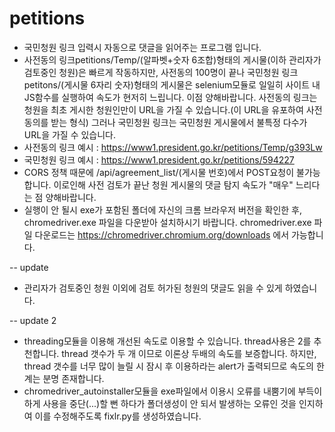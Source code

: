 # petitions
* 국민청원 링크 입력시 자동으로 댓글을 읽어주는 프로그램 입니다.
* 사전동의 링크petitions/Temp/(알파벳+숫자 6조합)형태의 게시물(이하 관리자가 검토중인 청원)은 빠르게 작동하지만, 사전동의 100명이 끝나 국민청원 링크petitons/(게시물 6자리 숫자)형태의 게시물은 selenium모듈로 일일히 사이트 내 JS함수를 실행하여 속도가 현저히 느립니다. 이점 양해바랍니다. 사전동의 링크는 청원을 최초 게시한 청원인만이 URL을 가질 수 있습니다.(이 URL을 유포하여 사전동의를 받는 형식) 그러나 국민청원 링크는 국민청원 게시물에서 불특정 다수가 URL을 가질 수 있습니다.
* 사전동의 링크 예시 : https://www1.president.go.kr/petitions/Temp/g393Lw
* 국민청원 링크 예시 : https://www1.president.go.kr/petitions/594227
* CORS 정책 때문에 /api/agreement_list/(게시물 번호)에서 POST요청이 불가능합니다. 이로인해 사전 검토가 끝난 청원 게시물의 댓글 탐지 속도가 "매우" 느리다는 점 양해바랍니다.
* 실행이 안 될시 exe가 포함된 폴더에 자신의 크롬 브라우저 버전을 확인한 후, chromedriver.exe 파일을 다운받아 설치하시기 바랍니다. chromedriver.exe 파일 다운로드는 https://chromedriver.chromium.org/downloads 에서 가능합니다.


-- update
* 관리자가 검토중인 청원 이외에 검토 허가된 청원의 댓글도 읽을 수 있게 하였습니다.

-- update 2
* threading모듈을 이용해 개선된 속도로 이용할 수 있습니다. thread사용은 2를 추천합니다. thread 갯수가 두 개 이므로 이론상 두배의 속도를 보증합니다. 하지만, thread 갯수를 너무 많이 늘릴 시 잠시 후 이용하라는 alert가 출력되므로 속도의 한계는 분명 존재합니다.
* chromedriver_autoinstaller모듈을 exe파일에서 이용시 오류를 내뿜기에 부득이하게 사용을 중단(...)할 뻔 하다가 폴더생성이 안 되서 발생하는 오류인 것을 인지하여 이를 수정해주도록 fixlr.py를 생성하였습니다.
